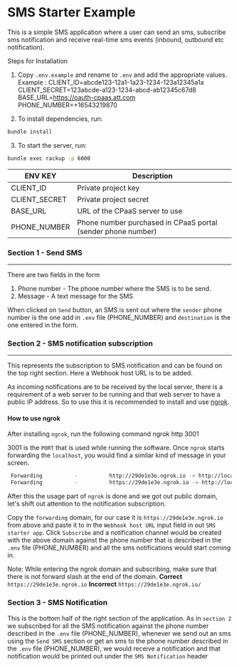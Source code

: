 # SMS Starter Example

This is a simple SMS application where a user can send an sms, subscribe sms notification and receive real-time sms events (inbound, outbound etc notification).

Steps for Installation
 1. Copy `.env.example` and rename to `.env` and add the appropriate values.
Example : 
 CLIENT_ID=abcde123-12a1-1a23-1234-123a12345a1a
 CLIENT_SECRET=123abcde-a123-1234-abcd-ab12345c67d8
 BASE_URL=https://oauth-cpaas.att.com
 PHONE_NUMBER=+16543219870


2. To install dependencies, run: 
```bash
bundle install
```

3. To start the server, run:
```bash
bundle exec rackup -p 6000
```
| ENV KEY       | Description                                                  |
| ------------- | ------------------------------------------------------------ |
| CLIENT_ID     | Private project key                                          |
| CLIENT_SECRET | Private project secret                                       |
| BASE_URL      | URL of the CPaaS server to use                               |
| PHONE_NUMBER  | Phone number purchased in CPaaS portal (sender phone number) |

### Section 1 - Send SMS
---
There are two fields in the form

1. Phone number - The phone number where the SMS is to be send.
2. Message - A text message for the SMS

When clicked on `Send` button, an SMS is sent out where the `sender` phone number is the one add in `.env` file (PHONE_NUMBER) and `destination` is the one entered in the form.

### Section 2 - SMS notification subscription
---
This represents the subscription to SMS notification and can be found on the top right section. Here a Webhook host URL is to be added.

As incoming notifications are to be received by the local server, there is a requirement of a web server to be running and that web server to have a public IP address. So to use this it is recommended to install and use [ngrok](https://ngrok.com/).

#### How to use ngrok
After installing `ngrok`, run the following command
 ngrok http 3001

3001 is the `PORT` that is used while running the software.
Once `ngrok` starts forwarding the `localhost`, you would find a similar kind of message in your screen.

```bash
 Forwarding          -          http://29de1e3e.ngrok.io -> http://localhost:3001
 Forwarding          -          https://29de1e3e.ngrok.io -> http://localhost:3001
```

After this the usage part of `ngrok` is done and we got out public domain, let's shift out attention to the notification subscription.

Copy the `forwarding` domain, for our case it is `https://29de1e3e.ngrok.io` from above and paste it to in the `Webhook host URL` input field in out `SMS starter app`.
Click `Subscribe` and a notification channel would be created with the above domain against the phone number that is described in the `.env` file (PHONE_NUMBER) and all the sms notifications would start coming in.

Note: While entering the ngrok domain and subscribing, make sure that there is not forward slash at the end of the domain.
 **Correct** `https://29de1e3e.ngrok.io`
 **Incorrect** `https://29de1e3e.ngrok.io/`

### Section 3 - SMS Notification
This is the bottom half of the right section of the application. As in `section 2` we subscribed for all the SMS notification against the phone number described in the `.env` file (PHONE_NUMBER), whenever we send out an sms using the `Send SMS` section or get an sms to the phone number described in the `.env` file (PHONE_NUMBER), we would receive a notification and that notification would be printed out under the `SMS Notification` header